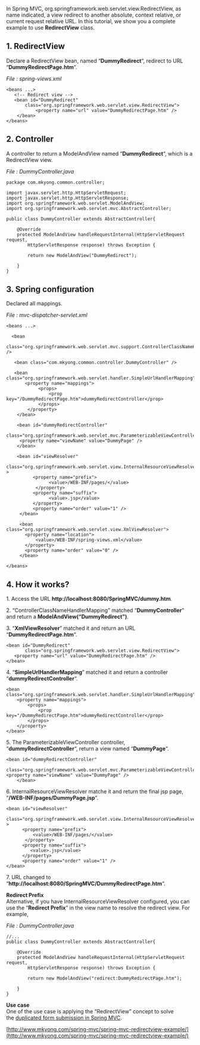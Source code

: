 In Spring MVC, org.springframework.web.servlet.view.RedirectView, as name indicated, a view redirect to another absolute, context relative, or current request relative URL. In this tutorial, we show you a complete example to use **RedirectView** class.

## 1\. RedirectView

Declare a RedirectView bean, named “**DummyRedirect**“, redirect to URL “**DummyRedirectPage.htm**“.

_File : spring-views.xml_

    <beans ...>
       <!-- Redirect view -->
       <bean id="DummyRedirect"
    	   class="org.springframework.web.servlet.view.RedirectView">
               <property name="url" value="DummyRedirectPage.htm" />
        </bean>
    </beans>

## 2\. Controller

A controller to return a ModelAndView named “**DummyRedirect**“, which is a RedirectView view.

_File : DummyController.java_

    package com.mkyong.common.controller;

    import javax.servlet.http.HttpServletRequest;
    import javax.servlet.http.HttpServletResponse;
    import org.springframework.web.servlet.ModelAndView;
    import org.springframework.web.servlet.mvc.AbstractController;

    public class DummyController extends AbstractController{

    	@Override
    	protected ModelAndView handleRequestInternal(HttpServletRequest request,
    		HttpServletResponse response) throws Exception {

    		return new ModelAndView("DummyRedirect");

    	}
    }

## 3\. Spring configuration

Declared all mappings.

_File : mvc-dispatcher-servlet.xml_

    <beans ...>

      <bean
      class="org.springframework.web.servlet.mvc.support.ControllerClassNameHandlerMapping" />

       <bean class="com.mkyong.common.controller.DummyController" />

       <bean class="org.springframework.web.servlet.handler.SimpleUrlHandlerMapping">
           <property name="mappings">
                <props>
                    <prop key="/DummyRedirectPage.htm">dummyRedirectController</prop>
                </props>
            </property>
        </bean>

        <bean id="dummyRedirectController"
             class="org.springframework.web.servlet.mvc.ParameterizableViewController">
    	 <property name="viewName" value="DummyPage" />
        </bean>

        <bean id="viewResolver"
              class="org.springframework.web.servlet.view.InternalResourceViewResolver" >
              <property name="prefix">
                    <value>/WEB-INF/pages/</value>
               </property>
              <property name="suffix">
                    <value>.jsp</value>
              </property>
              <property name="order" value="1" />
         </bean>

         <bean class="org.springframework.web.servlet.view.XmlViewResolver">
    	   <property name="location">
    	       <value>/WEB-INF/spring-views.xml</value>
    	   </property>
    	   <property name="order" value="0" />
         </bean>

    </beans>

## 4\. How it works?

1\. Access the URL **http://localhost:8080/SpringMVC/dummy.htm**.

2\. “ControllerClassNameHandlerMapping” matched “**DummyController**” and return a **ModelAndView(“DummyRedirect”)**.

3\. “**XmlViewResolver**” matched it and return an URL “**DummyRedirectPage.htm**“.

    <bean id="DummyRedirect"
    	   class="org.springframework.web.servlet.view.RedirectView">
       <property name="url" value="DummyRedirectPage.htm" />
    </bean>

4\. “**SimpleUrlHandlerMapping**” matched it and return a controller “**dummyRedirectController**“.

    <bean class="org.springframework.web.servlet.handler.SimpleUrlHandlerMapping">
        <property name="mappings">
            <props>
                <prop key="/DummyRedirectPage.htm">dummyRedirectController</prop>
            </props>
        </property>
    </bean>

5\. The ParameterizableViewController controller, “**dummyRedirectController**“, return a view named “**DummyPage**“.

    <bean id="dummyRedirectController"
            class="org.springframework.web.servlet.mvc.ParameterizableViewController">
    <property name="viewName" value="DummyPage" />
        </bean>

6\. InternalResourceViewResolver matche it and return the final jsp page, “**/WEB-INF/pages/DummyPage.jsp**“.

    <bean id="viewResolver"
    	   class="org.springframework.web.servlet.view.InternalResourceViewResolver" >
          <property name="prefix">
              <value>/WEB-INF/pages/</value>
           </property>
          <property name="suffix">
             <value>.jsp</value>
          </property>
          <property name="order" value="1" />
    </bean>

7\. URL changed to “**http://localhost:8080/SpringMVC/DummyRedirectPage.htm**“.

**Redirect Prefix**  
Alternative, if you have InternalResourceViewResolver configured, you can use the “**Redirect Prefix**” in the view name to resolve the redirect view. For example,

_File : DummyController.java_

    //...
    public class DummyController extends AbstractController{

    	@Override
    	protected ModelAndView handleRequestInternal(HttpServletRequest request,
    		HttpServletResponse response) throws Exception {

    		return new ModelAndView("redirect:DummyRedirectPage.htm");

    	}
    }

**Use case**  
One of the use case is applying the “RedirectView” concept to solve the [duplicated form submission in Spring MVC](http://www.mkyong.com/spring-mvc/handling-duplicate-form-submission-in-spring-mvc/).

[http://www.mkyong.com/spring-mvc/spring-mvc-redirectview-example/](http://www.mkyong.com/spring-mvc/spring-mvc-redirectview-example/)

